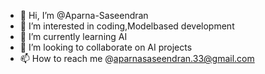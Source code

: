 - 👋 Hi, I’m @Aparna-Saseendran
- 👀 I’m interested in coding,Modelbased development
- 🌱 I’m currently learning AI
- 💞️ I’m looking to collaborate on AI projects
- 📫 How to reach me @aparnasaseendran.33@gmail.com

<!---
Aparna-Saseendran/Aparna-Saseendran is a ✨ special ✨ repository because its `README.md` (this file) appears on your GitHub profile.
You can click the Preview link to take a look at your changes.
--->
